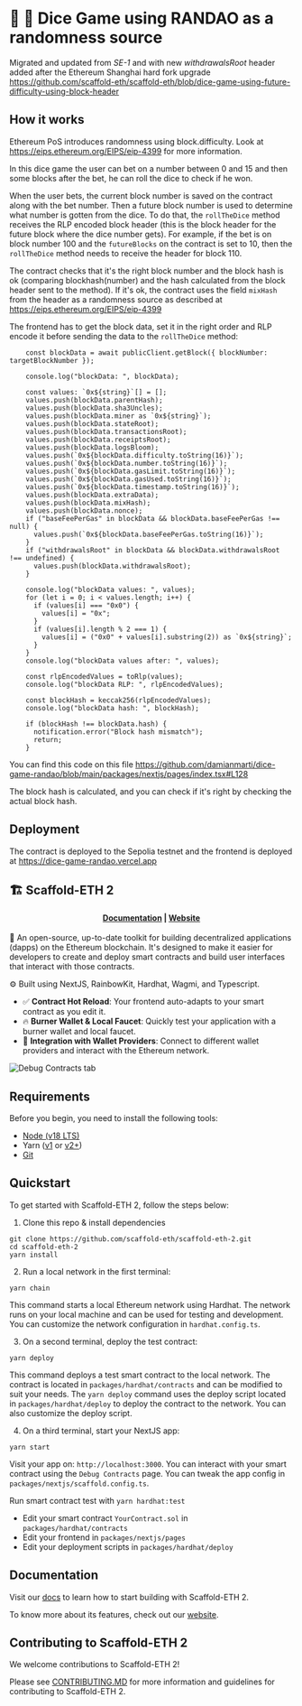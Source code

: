 # 🚩 🎲 Dice Game using RANDAO as a randomness source

Migrated and updated from *SE-1* and with new *withdrawalsRoot* header added after the Ethereum Shanghai hard fork upgrade https://github.com/scaffold-eth/scaffold-eth/blob/dice-game-using-future-difficulty-using-block-header

## How it works

Ethereum PoS introduces randomness using block.difficulty. Look at https://eips.ethereum.org/EIPS/eip-4399 for more information.

In this dice game the user can bet on a number between 0 and 15 and then some blocks after the bet, he can roll the dice to check if he won.

When the user bets, the current block number is saved on the contract along with the bet number. Then a future block number is used to determine what number is gotten from the dice. To do that, the ```rollTheDice``` method receives the RLP encoded block header (this is the block header for the future block where the dice number gets). For example, if the bet is on block number 100 and the ```futureBlocks``` on the contract is set to 10, then the ```rollTheDice``` method needs to receive the header for block 110.

The contract checks that it's the right block number and the block hash is ok (comparing blockhash(number) and the hash calculated from the block header sent to the method). If it's ok, the contract uses the field ```mixHash``` from the header as a randomness source as described at https://eips.ethereum.org/EIPS/eip-4399

The frontend has to get the block data, set it in the right order and RLP encode it before sending the data to the ```rollTheDice``` method:

```
    const blockData = await publicClient.getBlock({ blockNumber: targetBlockNumber });

    console.log("blockData: ", blockData);

    const values: `0x${string}`[] = [];
    values.push(blockData.parentHash);
    values.push(blockData.sha3Uncles);
    values.push(blockData.miner as `0x${string}`);
    values.push(blockData.stateRoot);
    values.push(blockData.transactionsRoot);
    values.push(blockData.receiptsRoot);
    values.push(blockData.logsBloom);
    values.push(`0x${blockData.difficulty.toString(16)}`);
    values.push(`0x${blockData.number.toString(16)}`);
    values.push(`0x${blockData.gasLimit.toString(16)}`);
    values.push(`0x${blockData.gasUsed.toString(16)}`);
    values.push(`0x${blockData.timestamp.toString(16)}`);
    values.push(blockData.extraData);
    values.push(blockData.mixHash);
    values.push(blockData.nonce);
    if ("baseFeePerGas" in blockData && blockData.baseFeePerGas !== null) {
      values.push(`0x${blockData.baseFeePerGas.toString(16)}`);
    }
    if ("withdrawalsRoot" in blockData && blockData.withdrawalsRoot !== undefined) {
      values.push(blockData.withdrawalsRoot);
    }

    console.log("blockData values: ", values);
    for (let i = 0; i < values.length; i++) {
      if (values[i] === "0x0") {
        values[i] = "0x";
      }
      if (values[i].length % 2 === 1) {
        values[i] = ("0x0" + values[i].substring(2)) as `0x${string}`;
      }
    }
    console.log("blockData values after: ", values);

    const rlpEncodedValues = toRlp(values);
    console.log("blockData RLP: ", rlpEncodedValues);

    const blockHash = keccak256(rlpEncodedValues);
    console.log("blockData hash: ", blockHash);

    if (blockHash !== blockData.hash) {
      notification.error("Block hash mismatch");
      return;
    }
```

You can find this code on this file https://github.com/damianmarti/dice-game-randao/blob/main/packages/nextjs/pages/index.tsx#L128

The block hash is calculated, and you can check if it's right by checking the actual block hash.

## Deployment

The contract is deployed to the Sepolia testnet and the frontend is deployed at https://dice-game-randao.vercel.app


## 🏗 Scaffold-ETH 2

<h4 align="center">
  <a href="https://docs.scaffoldeth.io">Documentation</a> |
  <a href="https://scaffoldeth.io">Website</a>
</h4>

🧪 An open-source, up-to-date toolkit for building decentralized applications (dapps) on the Ethereum blockchain. It's designed to make it easier for developers to create and deploy smart contracts and build user interfaces that interact with those contracts.

⚙️ Built using NextJS, RainbowKit, Hardhat, Wagmi, and Typescript.

- ✅ **Contract Hot Reload**: Your frontend auto-adapts to your smart contract as you edit it.
- 🔥 **Burner Wallet & Local Faucet**: Quickly test your application with a burner wallet and local faucet.
- 🔐 **Integration with Wallet Providers**: Connect to different wallet providers and interact with the Ethereum network.

![Debug Contracts tab](https://github.com/scaffold-eth/scaffold-eth-2/assets/55535804/1171422a-0ce4-4203-bcd4-d2d1941d198b)

## Requirements

Before you begin, you need to install the following tools:

- [Node (v18 LTS)](https://nodejs.org/en/download/)
- Yarn ([v1](https://classic.yarnpkg.com/en/docs/install/) or [v2+](https://yarnpkg.com/getting-started/install))
- [Git](https://git-scm.com/downloads)

## Quickstart

To get started with Scaffold-ETH 2, follow the steps below:

1. Clone this repo & install dependencies

```
git clone https://github.com/scaffold-eth/scaffold-eth-2.git
cd scaffold-eth-2
yarn install
```

2. Run a local network in the first terminal:

```
yarn chain
```

This command starts a local Ethereum network using Hardhat. The network runs on your local machine and can be used for testing and development. You can customize the network configuration in `hardhat.config.ts`.

3. On a second terminal, deploy the test contract:

```
yarn deploy
```

This command deploys a test smart contract to the local network. The contract is located in `packages/hardhat/contracts` and can be modified to suit your needs. The `yarn deploy` command uses the deploy script located in `packages/hardhat/deploy` to deploy the contract to the network. You can also customize the deploy script.

4. On a third terminal, start your NextJS app:

```
yarn start
```

Visit your app on: `http://localhost:3000`. You can interact with your smart contract using the `Debug Contracts` page. You can tweak the app config in `packages/nextjs/scaffold.config.ts`.

Run smart contract test with `yarn hardhat:test`

- Edit your smart contract `YourContract.sol` in `packages/hardhat/contracts`
- Edit your frontend in `packages/nextjs/pages`
- Edit your deployment scripts in `packages/hardhat/deploy`

## Documentation

Visit our [docs](https://docs.scaffoldeth.io) to learn how to start building with Scaffold-ETH 2.

To know more about its features, check out our [website](https://scaffoldeth.io).

## Contributing to Scaffold-ETH 2

We welcome contributions to Scaffold-ETH 2!

Please see [CONTRIBUTING.MD](https://github.com/scaffold-eth/scaffold-eth-2/blob/main/CONTRIBUTING.md) for more information and guidelines for contributing to Scaffold-ETH 2.
